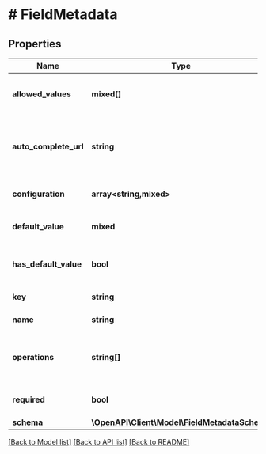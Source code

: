 # # FieldMetadata

## Properties

Name | Type | Description | Notes
------------ | ------------- | ------------- | -------------
**allowed_values** | **mixed[]** | The list of values allowed in the field. | [optional] [readonly]
**auto_complete_url** | **string** | The URL that can be used to automatically complete the field. | [optional] [readonly]
**configuration** | **array<string,mixed>** | The configuration properties. | [optional] [readonly]
**default_value** | **mixed** | The default value of the field. | [optional] [readonly]
**has_default_value** | **bool** | Whether the field has a default value. | [optional] [readonly]
**key** | **string** | The key of the field. | [readonly]
**name** | **string** | The name of the field. | [readonly]
**operations** | **string[]** | The list of operations that can be performed on the field. | [readonly]
**required** | **bool** | Whether the field is required. | [readonly]
**schema** | [**\OpenAPI\Client\Model\FieldMetadataSchema**](FieldMetadataSchema.md) |  |

[[Back to Model list]](../../README.md#models) [[Back to API list]](../../README.md#endpoints) [[Back to README]](../../README.md)
